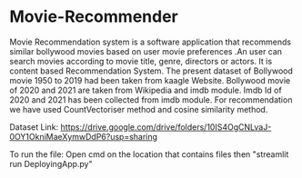 # Movie-Recommender
Movie Recommendation system is a software application that recommends similar
bollywood movies based on user movie preferences .An user can search movies according
to movie title, genre, directors or actors. It is content based Recommendation System.
The present dataset of Bollywood movie 1950 to 2019 had been taken from kaagle
Website. Bollywood movie of 2020 and 2021 are taken from Wikipedia and imdb module.
Imdb Id of 2020 and 2021 has been collected from imdb module.
For recommendation we have used CountVectoriser method and cosine similarity method.

Dataset Link:
https://drive.google.com/drive/folders/10IS4OgCNLvaJ-0OY1OkniMaeXymwDdP6?usp=sharing 

To run the file:
Open cmd on the location that contains files
then
"streamlit run DeployingApp.py"
